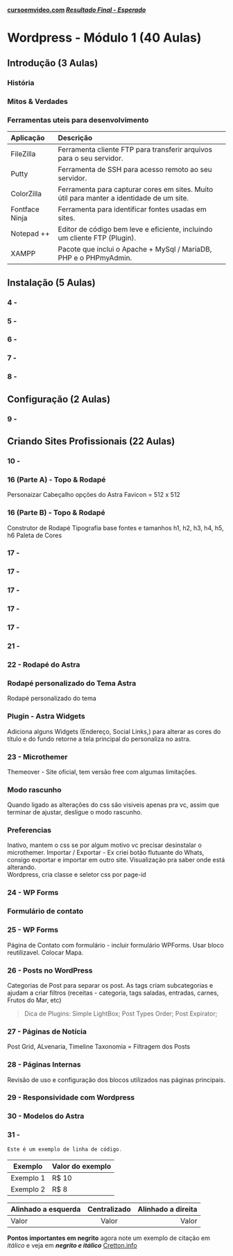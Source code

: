 #### [cursoemvideo.com](https://www.cursoemvideo.com/course/) _[Resultado Final - Esperado](https://www.cursoemvideo.com/cursowp/manual/)_

# Wordpress - Módulo 1 (40 Aulas)

## Introdução (3 Aulas)

### História

### Mitos & Verdades

### Ferramentas uteis para desenvolvimento

| Aplicação      | Descrição                                                                                |
| :------------- | :--------------------------------------------------------------------------------------- |
| FileZilla      | Ferramenta cliente FTP para transferir arquivos para o seu servidor.                     |
| Putty          | Ferramenta de SSH para acesso remoto ao seu servidor.                                    |
| ColorZilla     | Ferramenta para capturar cores em sites. Muito útil para manter a identidade de um site. |
| Fontface Ninja | Ferramenta para identificar fontes usadas em sites.                                      |
| Notepad ++     | Editor de código bem leve e eficiente, incluindo um cliente FTP (Plugin).                |
| XAMPP          | Pacote que inclui o Apache + MySql / MariaDB, PHP e o PHPmyAdmin.                        |

## Instalação (5 Aulas)

### 4 -

### 5 -

### 6 -

### 7 -

### 8 -

## Configuração (2 Aulas)

### 9 -

## Criando Sites Profissionais (22 Aulas)

### 10 -

### 16 (Parte A) - Topo & Rodapé

Personaizar Cabeçalho opções do Astra
Favicon = 512 x 512

### 16 (Parte B) - Topo & Rodapé

Construtor de Rodapé
Tipografia base fontes e tamanhos h1, h2, h3, h4, h5, h6
Paleta de Cores

### 17 -

### 17 -

### 17 -

### 17 -

### 17 -

### 21 -

### 22 - Rodapé do Astra

### Rodapé personalizado do Tema Astra

Rodapé personalizado do tema

### Plugin - Astra Widgets

Adiciona alguns Widgets (Endereço, Social Links,) para alterar as cores do título e do fundo retorne a tela principal do personaliza no astra.

### 23 - Microthemer

Themeover - Site oficial, tem versão free com algumas limitações.

### Modo rascunho

Quando ligado as alterações do css são visiveis apenas pra vc, assim que terminar de ajustar, desligue o modo rascunho.

### Preferencias

Inativo, mantem o css se por algum motivo vc precisar desinstalar o microthemer.
Importar / Exportar - Ex criei botão flutuante do Whats, consigo exportar e importar em outro site.
Visualização pra saber onde está alterando.<br>
Wordpress, cria classe e seletor css por page-id

### 24 - WP Forms

### Formulário de contato

### 25 - WP Forms

Página de Contato com formulário - incluir formulário WPForms.
Usar bloco reutilizavel.
Colocar Mapa.

### 26 - Posts no WordPress

Categorias de Post para separar os post. As tags criam subcategorias e ajudam a criar filtros (receitas - categoria, tags saladas, entradas, carnes, Frutos do Mar, etc)

> Dica de Plugins: Simple LightBox; Post Types Order; Post Expirator;

### 27 - Páginas de Notícia

Post Grid, ALvenaria, Timeline
Taxonomia = Filtragem dos Posts

### 28 - Páginas Internas

Revisão de uso e configuração dos blocos utilizados nas páginas principais.

### 29 - Responsividade com Wordpress

### 30 - Modelos do Astra

### 31 -

```javascript
Este é um exemplo de linha de código.
```

| Exemplo   | Valor do exemplo |
| --------- | ---------------- |
| Exemplo 1 | R$ 10            |
| Exemplo 2 | R$ 8             |

| Alinhado a esquerda | Centralizado | Alinhado a direita |
| :------------------ | :----------: | -----------------: |
| Valor               |    Valor     |              Valor |

**Pontos importantes em negrito** agora note um exemplo de citação em _itálico_ e veja em _**negrito e itálico**_
[Cretton.info](https://cretton.info)
